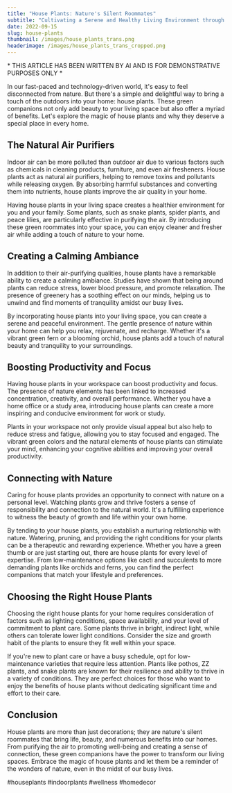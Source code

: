 ```yaml
---
title: "House Plants: Nature's Silent Roommates"
subtitle: "Cultivating a Serene and Healthy Living Environment through House Plants: Harnessing Their Transformative Power to Enhance Air Quality, Promote Mental Well-being, and Elevate Interior Aesthetics, Creating a Sanctuary of Natural Bliss"
date: 2022-09-15
slug: house-plants
thumbnail: /images/house_plants_trans.png
headerimage: /images/house_plants_trans_cropped.png
---
```


\* THIS ARTICLE HAS BEEN WRITTEN BY AI  AND IS FOR DEMONSTRATIVE PURPOSES ONLY \*

In our fast-paced and technology-driven world, it's easy to feel disconnected from nature. But there's a simple and delightful way to bring a touch of the outdoors into your home: house plants. These green companions not only add beauty to your living space but also offer a myriad of benefits. Let's explore the magic of house plants and why they deserve a special place in every home.

## The Natural Air Purifiers
Indoor air can be more polluted than outdoor air due to various factors such as chemicals in cleaning products, furniture, and even air fresheners. House plants act as natural air purifiers, helping to remove toxins and pollutants while releasing oxygen. By absorbing harmful substances and converting them into nutrients, house plants improve the air quality in your home.

Having house plants in your living space creates a healthier environment for you and your family. Some plants, such as snake plants, spider plants, and peace lilies, are particularly effective in purifying the air. By introducing these green roommates into your space, you can enjoy cleaner and fresher air while adding a touch of nature to your home.

## Creating a Calming Ambiance
In addition to their air-purifying qualities, house plants have a remarkable ability to create a calming ambiance. Studies have shown that being around plants can reduce stress, lower blood pressure, and promote relaxation. The presence of greenery has a soothing effect on our minds, helping us to unwind and find moments of tranquility amidst our busy lives.

By incorporating house plants into your living space, you can create a serene and peaceful environment. The gentle presence of nature within your home can help you relax, rejuvenate, and recharge. Whether it's a vibrant green fern or a blooming orchid, house plants add a touch of natural beauty and tranquility to your surroundings.

## Boosting Productivity and Focus
Having house plants in your workspace can boost productivity and focus. The presence of nature elements has been linked to increased concentration, creativity, and overall performance. Whether you have a home office or a study area, introducing house plants can create a more inspiring and conducive environment for work or study.

Plants in your workspace not only provide visual appeal but also help to reduce stress and fatigue, allowing you to stay focused and engaged. The vibrant green colors and the natural elements of house plants can stimulate your mind, enhancing your cognitive abilities and improving your overall productivity.

## Connecting with Nature
Caring for house plants provides an opportunity to connect with nature on a personal level. Watching plants grow and thrive fosters a sense of responsibility and connection to the natural world. It's a fulfilling experience to witness the beauty of growth and life within your own home.

By tending to your house plants, you establish a nurturing relationship with nature. Watering, pruning, and providing the right conditions for your plants can be a therapeutic and rewarding experience. Whether you have a green thumb or are just starting out, there are house plants for every level of expertise. From low-maintenance options like cacti and succulents to more demanding plants like orchids and ferns, you can find the perfect companions that match your lifestyle and preferences.

## Choosing the Right House Plants
Choosing the right house plants for your home requires consideration of factors such as lighting conditions, space availability, and your level of commitment to plant care. Some plants thrive in bright, indirect light, while others can tolerate lower light conditions. Consider the size and growth habit of the plants to ensure they fit well within your space.

If you're new to plant care or have a busy schedule, opt for low-maintenance varieties that require less attention. Plants like pothos, ZZ plants, and snake plants are known for their resilience and ability to thrive in a variety of conditions. They are perfect choices for those who want to enjoy the benefits of house plants without dedicating significant time and effort to their care.

## Conclusion
House plants are more than just decorations; they are nature's silent roommates that bring life, beauty, and numerous benefits into our homes. From purifying the air to promoting well-being and creating a sense of connection, these green companions have the power to transform our living spaces. Embrace the magic of house plants and let them be a reminder of the wonders of nature, even in the midst of our busy lives.

#houseplants #indoorplants #wellness #homedecor
